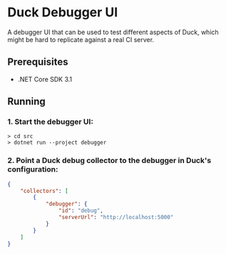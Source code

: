 # Duck Debugger UI

A debugger UI that can be used to test different aspects of Duck, which might be hard to replicate against a real CI server.

## Prerequisites

* .NET Core SDK 3.1

## Running

### 1. Start the debugger UI:

```
> cd src
> dotnet run --project debugger
```

### 2. Point a Duck debug collector to the debugger in Duck's configuration:

```json
{
    "collectors": [
        {
            "debugger": {
                "id": "debug",
                "serverUrl": "http://localhost:5000"
            }
        }
    ]
}
```